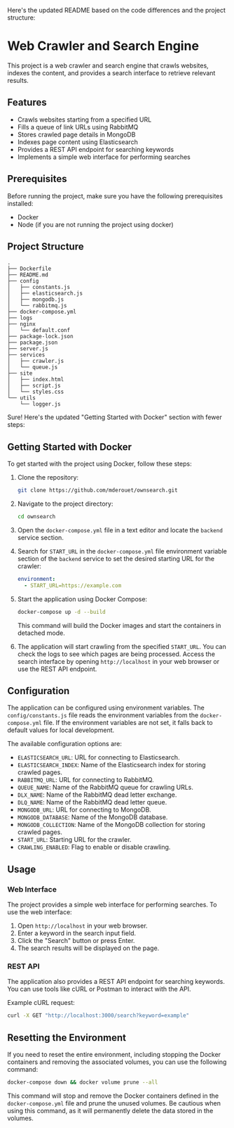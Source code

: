 Here's the updated README based on the code differences and the project structure:

# Web Crawler and Search Engine

This project is a web crawler and search engine that crawls websites, indexes the content, and provides a search interface to retrieve relevant results.

## Features

- Crawls websites starting from a specified URL
- Fills a queue of link URLs using RabbitMQ
- Stores crawled page details in MongoDB
- Indexes page content using Elasticsearch
- Provides a REST API endpoint for searching keywords
- Implements a simple web interface for performing searches

## Prerequisites

Before running the project, make sure you have the following prerequisites installed:

- Docker
- Node (if you are not running the project using docker)

## Project Structure

```
.
├── Dockerfile
├── README.md
├── config
│   ├── constants.js
│   ├── elasticsearch.js
│   ├── mongodb.js
│   └── rabbitmq.js
├── docker-compose.yml
├── logs
├── nginx
│   └── default.conf
├── package-lock.json
├── package.json
├── server.js
├── services
│   ├── crawler.js
│   └── queue.js
├── site
│   ├── index.html
│   ├── script.js
│   └── styles.css
└── utils
    └── logger.js
```

Sure! Here's the updated "Getting Started with Docker" section with fewer steps:

## Getting Started with Docker

To get started with the project using Docker, follow these steps:

1. Clone the repository:

   ```bash
   git clone https://github.com/mderouet/ownsearch.git
   ```

2. Navigate to the project directory:

   ```bash
   cd ownsearch
   ```

3. Open the `docker-compose.yml` file in a text editor and locate the `backend` service section.

4. Search for `START_URL` in the `docker-compose.yml` file environment variable section of the `backend` service to set the desired starting URL for the crawler:

   ```yaml
   environment:
     - START_URL=https://example.com
   ```

5. Start the application using Docker Compose:

   ```bash
   docker-compose up -d --build
   ```

   This command will build the Docker images and start the containers in detached mode.

6. The application will start crawling from the specified `START_URL`. You can check the logs to see which pages are being processed. Access the search interface by opening `http://localhost` in your web browser or use the REST API endpoint.

## Configuration

The application can be configured using environment variables. The `config/constants.js` file reads the environment variables from the `docker-compose.yml` file. If the environment variables are not set, it falls back to default values for local development.

The available configuration options are:

- `ELASTICSEARCH_URL`: URL for connecting to Elasticsearch.
- `ELASTICSEARCH_INDEX`: Name of the Elasticsearch index for storing crawled pages.
- `RABBITMQ_URL`: URL for connecting to RabbitMQ.
- `QUEUE_NAME`: Name of the RabbitMQ queue for crawling URLs.
- `DLX_NAME`: Name of the RabbitMQ dead letter exchange.
- `DLQ_NAME`: Name of the RabbitMQ dead letter queue.
- `MONGODB_URL`: URL for connecting to MongoDB.
- `MONGODB_DATABASE`: Name of the MongoDB database.
- `MONGODB_COLLECTION`: Name of the MongoDB collection for storing crawled pages.
- `START_URL`: Starting URL for the crawler.
- `CRAWLING_ENABLED`: Flag to enable or disable crawling.

## Usage

### Web Interface

The project provides a simple web interface for performing searches. To use the web interface:

1. Open `http://localhost` in your web browser.
2. Enter a keyword in the search input field.
3. Click the "Search" button or press Enter.
4. The search results will be displayed on the page.

### REST API

The application also provides a REST API endpoint for searching keywords. You can use tools like cURL or Postman to interact with the API.

Example cURL request:

```bash
curl -X GET "http://localhost:3000/search?keyword=example"
```

## Resetting the Environment

If you need to reset the entire environment, including stopping the Docker containers and removing the associated volumes, you can use the following command:

```bash
docker-compose down && docker volume prune --all
```

This command will stop and remove the Docker containers defined in the `docker-compose.yml` file and prune the unused volumes. Be cautious when using this command, as it will permanently delete the data stored in the volumes.